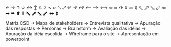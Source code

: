 ← → ↑ ↓
↔ ↕
↖ ↗ ↘ ↙
⤡ ⤢
↚ ↛ ↮
⟵ ⟶ ⟷
⇦ ⇨ ⇧ ⇩
⬄ ⇳
⬁ ⬀ ⬂ ⬃
⬅ ⮕ ➡ ⬆ ⬇
⬉ ⬈ ⬊ ⬋
⬌ ⬍
 
Matriz CSD → Mapa de stakeholders → Entrevista qualitativa → Apuração das respostas → Personas → Brainstorm → Avaliação das idéias → Apuração da idéia escolida → Wireframe para o site → Apresentação em powerpoint                                               

